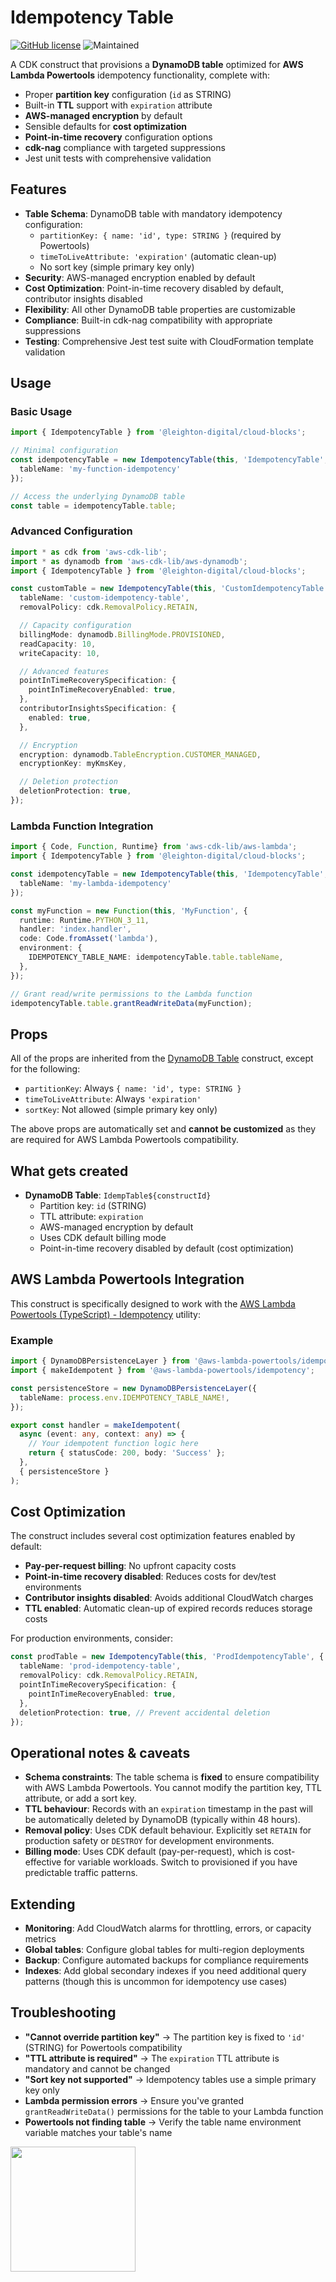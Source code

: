 # Idempotency Table

[![GitHub license](https://img.shields.io/badge/license-MIT-blue.svg)](https://github.com/leighton-digital/cloud-blocks/blob/main/LICENSE)
![Maintained](https://img.shields.io/maintenance/yes/2025)

A CDK construct that provisions a **DynamoDB table** optimized for **AWS Lambda Powertools** idempotency functionality, complete with:

* Proper **partition key** configuration (`id` as STRING)
* Built-in **TTL** support with `expiration` attribute
* **AWS-managed encryption** by default
* Sensible defaults for **cost optimization**
* **Point-in-time recovery** configuration options
* **cdk-nag** compliance with targeted suppressions
* Jest unit tests with comprehensive validation

## Features

* **Table Schema**: DynamoDB table with mandatory idempotency configuration:
  * `partitionKey: { name: 'id', type: STRING }` (required by Powertools)
  * `timeToLiveAttribute: 'expiration'` (automatic clean-up)
  * No sort key (simple primary key only)
* **Security**: AWS-managed encryption enabled by default
* **Cost Optimization**: Point-in-time recovery disabled by default, contributor insights disabled
* **Flexibility**: All other DynamoDB table properties are customizable
* **Compliance**: Built-in cdk-nag compatibility with appropriate suppressions
* **Testing**: Comprehensive Jest test suite with CloudFormation template validation

## Usage

### Basic Usage

```ts
import { IdempotencyTable } from '@leighton-digital/cloud-blocks';

// Minimal configuration
const idempotencyTable = new IdempotencyTable(this, 'IdempotencyTable', {
  tableName: 'my-function-idempotency'
});

// Access the underlying DynamoDB table
const table = idempotencyTable.table;
```

### Advanced Configuration

```ts
import * as cdk from 'aws-cdk-lib';
import * as dynamodb from 'aws-cdk-lib/aws-dynamodb';
import { IdempotencyTable } from '@leighton-digital/cloud-blocks';

const customTable = new IdempotencyTable(this, 'CustomIdempotencyTable', {
  tableName: 'custom-idempotency-table',
  removalPolicy: cdk.RemovalPolicy.RETAIN,

  // Capacity configuration
  billingMode: dynamodb.BillingMode.PROVISIONED,
  readCapacity: 10,
  writeCapacity: 10,

  // Advanced features
  pointInTimeRecoverySpecification: {
    pointInTimeRecoveryEnabled: true,
  },
  contributorInsightsSpecification: {
    enabled: true,
  },

  // Encryption
  encryption: dynamodb.TableEncryption.CUSTOMER_MANAGED,
  encryptionKey: myKmsKey,

  // Deletion protection
  deletionProtection: true,
});
```

### Lambda Function Integration

```ts
import { Code, Function, Runtime} from 'aws-cdk-lib/aws-lambda';
import { IdempotencyTable } from '@leighton-digital/cloud-blocks';

const idempotencyTable = new IdempotencyTable(this, 'IdempotencyTable', {
  tableName: 'my-lambda-idempotency'
});

const myFunction = new Function(this, 'MyFunction', {
  runtime: Runtime.PYTHON_3_11,
  handler: 'index.handler',
  code: Code.fromAsset('lambda'),
  environment: {
    IDEMPOTENCY_TABLE_NAME: idempotencyTable.table.tableName,
  },
});

// Grant read/write permissions to the Lambda function
idempotencyTable.table.grantReadWriteData(myFunction);
```

## Props

All of the props are inherited from the [DynamoDB Table](https://docs.aws.amazon.com/cdk/api/v2/docs/aws-cdk-lib.aws_dynamodb.TableProps.html) construct, except for the following:

* `partitionKey`: Always `{ name: 'id', type: STRING }`
* `timeToLiveAttribute`: Always `'expiration'`
* `sortKey`: Not allowed (simple primary key only)

The above props are automatically set and **cannot be customized** as they are required for AWS Lambda Powertools compatibility.

## What gets created

* **DynamoDB Table**: `IdempTable${constructId}`
  * Partition key: `id` (STRING)
  * TTL attribute: `expiration`
  * AWS-managed encryption by default
  * Uses CDK default billing mode
  * Point-in-time recovery disabled by default (cost optimization)

## AWS Lambda Powertools Integration

This construct is specifically designed to work with the [AWS Lambda Powertools (TypeScript) - Idempotency](https://docs.powertools.aws.dev/lambda/typescript/latest/utilities/idempotency/) utility:

### Example

```typescript
import { DynamoDBPersistenceLayer } from '@aws-lambda-powertools/idempotency/dynamodb';
import { makeIdempotent } from '@aws-lambda-powertools/idempotency';

const persistenceStore = new DynamoDBPersistenceLayer({
  tableName: process.env.IDEMPOTENCY_TABLE_NAME!,
});

export const handler = makeIdempotent(
  async (event: any, context: any) => {
    // Your idempotent function logic here
    return { statusCode: 200, body: 'Success' };
  },
  { persistenceStore }
);
```

## Cost Optimization

The construct includes several cost optimization features enabled by default:

* **Pay-per-request billing**: No upfront capacity costs
* **Point-in-time recovery disabled**: Reduces costs for dev/test environments
* **Contributor insights disabled**: Avoids additional CloudWatch charges
* **TTL enabled**: Automatic clean-up of expired records reduces storage costs

For production environments, consider:

```ts
const prodTable = new IdempotencyTable(this, 'ProdIdempotencyTable', {
  tableName: 'prod-idempotency-table',
  removalPolicy: cdk.RemovalPolicy.RETAIN,
  pointInTimeRecoverySpecification: {
    pointInTimeRecoveryEnabled: true,
  },
  deletionProtection: true, // Prevent accidental deletion
});
```

## Operational notes & caveats

* **Schema constraints**: The table schema is **fixed** to ensure compatibility with AWS Lambda Powertools. You cannot modify the partition key, TTL attribute, or add a sort key.
* **TTL behaviour**: Records with an `expiration` timestamp in the past will be automatically deleted by DynamoDB (typically within 48 hours).
* **Removal policy**: Uses CDK default behaviour. Explicitly set `RETAIN` for production safety or `DESTROY` for development environments.
* **Billing mode**: Uses CDK default (pay-per-request), which is cost-effective for variable workloads. Switch to provisioned if you have predictable traffic patterns.

## Extending

* **Monitoring**: Add CloudWatch alarms for throttling, errors, or capacity metrics
* **Global tables**: Configure global tables for multi-region deployments
* **Backup**: Configure automated backups for compliance requirements
* **Indexes**: Add global secondary indexes if you need additional query patterns (though this is uncommon for idempotency use cases)

## Troubleshooting

* **"Cannot override partition key"** → The partition key is fixed to `'id'` (STRING) for Powertools compatibility
* **"TTL attribute is required"** → The `expiration` TTL attribute is mandatory and cannot be changed
* **"Sort key not supported"** → Idempotency tables use a simple primary key only
* **Lambda permission errors** → Ensure you've granted `grantReadWriteData()` permissions for the table to your Lambda function
* **Powertools not finding table** → Verify the table name environment variable matches your table's name

<img src="https://raw.githubusercontent.com/leighton-digital/cloud-blocks/blob/main/images/leighton-logo.svg" width="200" />
